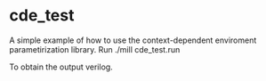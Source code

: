 # cde\_test

A simple example of how to use the context-dependent enviroment parametirization library.
Run
./mill cde\_test.run

To obtain the output verilog.
